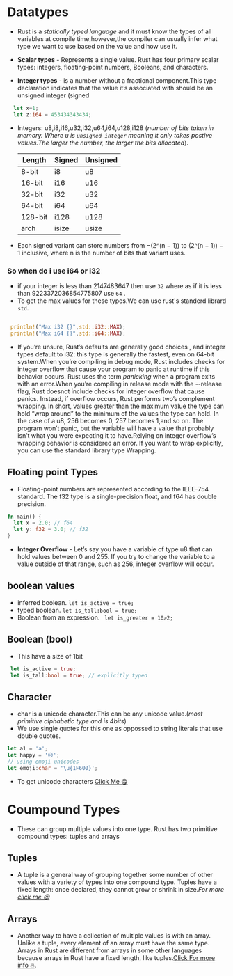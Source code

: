 # Datatypes

- Rust is a _statically typed language_ and it must know the types of all variables at compile time,however,the compiler can usually infer what type we want to use based on the value and how use it.

- **Scalar types** - Represents a single value. Rust has four primary scalar types: integers, floating-point numbers, Booleans, and characters.
- **Integer types** - is a number without a fractional component.This type declaration indicates that the value it’s associated with should be an unsigned integer (signed

<!-- ## Primitive types -->

```rs
  let x=1;
  let z:i64 = 453434343434;
```

- Integers: u8,i8,i16,u32,i32,u64,i64,u128,i128 (_number of bits taken in memory. Where u is `unsigned integer` meaning it only takes postive values.The larger the number, the larger the bits allocated_).

  | Length  | Signed | Unsigned |
  | ------- | ------ | -------- |
  | 8-bit   | i8     | u8       |
  | 16-bit  | i16    | u16      |
  | 32-bit  | i32    | u32      |
  | 64-bit  | i64    | u64      |
  | 128-bit | i128   | u128     |
  | arch    | isize  | usize    |

- Each signed variant can store numbers from −(2^(n − 1)) to (2^(n − 1)) − 1 inclusive, where n is the number of bits that variant uses.

### So when do i use i64 or i32

- if your integer is less than 2147483647 then use `32` where as if it is less than 9223372036854775807 use `64` .
- To get the max values for these types.We can use rust's standerd librard `std`.

```rs

 println!("Max i32 {}",std::i32::MAX);
 println!("Max i64 {}",std::i64::MAX);

```

- If you’re unsure, Rust’s defaults are generally good choices , and integer types default to i32: this type is generally the fastest, even on 64-bit system.When you’re compiling in debug mode, Rust includes checks for integer overflow that cause your program to panic at runtime if this behavior occurs. Rust uses the term _panicking_ when a program exits with an error.When you’re compiling in release mode with the --release flag, Rust doesnot include checks for integer overflow that cause panics. Instead, if overflow occurs, Rust performs two’s complement wrapping. In short, values greater than the maximum value the type can hold “wrap around” to the minimum of the values the type can hold. In the case of a u8, 256 becomes 0, 257 becomes 1,and so on. The program won’t panic, but the variable will have a value that probably isn’t what you were expecting it to have.Relying on integer overflow’s wrapping behavior is considered an error. If you want to wrap explicitly, you can use the standard library type Wrapping.

## Floating point Types

- Floating-point numbers are represented according to the IEEE-754 standard. The f32 type is a single-precision float, and f64 has double precision.

```rs
fn main() {
  let x = 2.0; // f64
  let y: f32 = 3.0; // f32
}
```

- **Integer Overflow** - Let’s say you have a variable of type u8 that can hold values between 0 and 255. If you try to change the variable to a value outside of that range, such as 256, integer overflow will occur.

## boolean values

- inferred boolean.
  `let is_active = true;`
- typed boolean.
  `let is_tall:bool = true;`
- Boolean from an expression.
  ` let is_greater = 10>2;`

## Boolean (bool)

- This have a size of 1bit

```rs
 let is_active = true;
 let is_tall:bool = true; // explicitly typed
```

## Character

- char is a unicode character.This can be any unicode value.(_most primitive alphabetic type and is 4bits_)
- We use single quotes for this one as oppossed to string literals that use double quotes.

```rs
let a1 = 'a';
let happy = '😥';
// using emoji unicodes
let emoji:char = '\u{1F600}';
```

- To get unicode characters [Click Me 😋](https://www.toptal.com/designers/htmlarrows/punctuation/middle-dot/)

# Coumpound Types

- These can group multiple values into one type. Rust has two
  primitive compound types: tuples and arrays

## Tuples

- A tuple is a general way of grouping together some number of other values with a variety of types into one compound type. Tuples have a fixed length: once declared, they cannot grow or shrink in size._For more [click me 😉](./0x05-Tuples.md)_

## Arrays

- Another way to have a collection of multiple values is with an array. Unlike a tuple, every element of an array must have the same type. Arrays in Rust are different from arrays in some other languages because arrays in Rust have a fixed length, like tuples.[Click For more info 🔥](/docs/0x06-Arrays.md).
